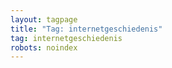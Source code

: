 ```yaml
---
layout: tagpage
title: "Tag: internetgeschiedenis"
tag: internetgeschiedenis
robots: noindex
---
```

